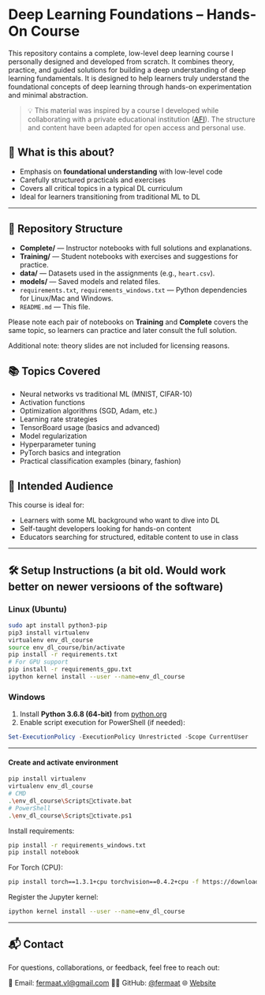 # Deep Learning Foundations – Hands-On Course

This repository contains a complete, low-level deep learning course I personally designed and developed from scratch. It combines theory, practice, and guided solutions for building a deep understanding of deep learning fundamentals. It is designed to help learners truly understand the foundational concepts of deep learning through hands-on experimentation and minimal abstraction.


> 💡 This material was inspired by a course I developed while collaborating with a private educational institution ([AFI]()). The structure and content have been adapted for open access and personal use.


## 🚀 What is this about?

- Emphasis on **foundational understanding** with low-level code
- Carefully structured practicals and exercises
- Covers all critical topics in a typical DL curriculum
- Ideal for learners transitioning from traditional ML to DL

---

## 📁 Repository Structure

- **Complete/** — Instructor notebooks with full solutions and explanations.
- **Training/** — Student notebooks with exercises and suggestions for practice.
- **data/** — Datasets used in the assignments (e.g., `heart.csv`).
- **models/** — Saved models and related files.
- `requirements.txt`, `requirements_windows.txt` — Python dependencies for Linux/Mac and Windows.
- `README.md` — This file.

Please note each pair of notebooks on **Training** and **Complete** covers the same topic, so learners can practice and later consult the full solution. 

Additional note: theory slides are not included for licensing reasons.

## 📚 Topics Covered

- Neural networks vs traditional ML (MNIST, CIFAR-10)
- Activation functions
- Optimization algorithms (SGD, Adam, etc.)
- Learning rate strategies
- TensorBoard usage (basics and advanced)
- Model regularization
- Hyperparameter tuning
- PyTorch basics and integration
- Practical classification examples (binary, fashion)

## 🧠 Intended Audience

This course is ideal for:
- Learners with some ML background who want to dive into DL
- Self-taught developers looking for hands-on content
- Educators searching for structured, editable content to use in class

---

## 🛠️ Setup Instructions (a bit old. Would work better on newer versioons of the software)

### Linux (Ubuntu)
```bash
sudo apt install python3-pip
pip3 install virtualenv
virtualenv env_dl_course
source env_dl_course/bin/activate
pip install -r requirements.txt
# For GPU support
pip install -r requirements_gpu.txt
ipython kernel install --user --name=env_dl_course
```

### Windows

1. Install **Python 3.6.8 (64-bit)** from [python.org](https://www.python.org/downloads/windows/)
2. Enable script execution for PowerShell (if needed):
```powershell
Set-ExecutionPolicy -ExecutionPolicy Unrestricted -Scope CurrentUser
```

---

#### Create and activate environment

```bash
pip install virtualenv
virtualenv env_dl_course
# CMD
.\env_dl_course\Scriptsctivate.bat
# PowerShell
.\env_dl_course\Scriptsctivate.ps1
```

Install requirements:
```bash
pip install -r requirements_windows.txt
pip install notebook
```

For Torch (CPU):
```bash
pip install torch==1.3.1+cpu torchvision==0.4.2+cpu -f https://download.pytorch.org/whl/torch_stable.html
```

Register the Jupyter kernel:
```bash
ipython kernel install --user --name=env_dl_course
```
---

## 📬 Contact

For questions, collaborations, or feedback, feel free to reach out:

📧 Email: fermaat.vl@gmail.com
🧑‍💻 GitHub: [@fermaat](https://github.com/fermaat)
🌐 [Website](https://fermaat.github.io)


